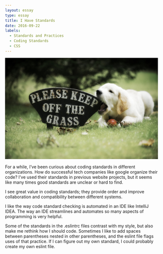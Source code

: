 ```yaml
---
layout: essay
type: essay
title: I Have Standards
date: 2016-09-22
labels:
  - Standards and Practices
  - Coding Standards
  - CSS
---
```


<img class="ui medium right floated rounded image" src="../images/keep_off_the_grass.jpg">

For a while, I’ve been curious about coding standards in different organizations. How do successful tech companies like google organize their code? I’ve used their standards in previous website projects, but it seems like many times good standards are unclear or hard to find.

I see great value in coding standards; they provide order and improve collaboration and compatibility between different systems.

I like the way code standard checking is automated in an IDE like IntelliJ IDEA. The way an IDE streamlines and automates so many aspects of programming is very helpful.

Some of the standards in the .eslintrc files contrast with my style, but also make me rethink how I should code. Sometimes I like to add spaces between parentheses nested in other parentheses, and the eslint file flags uses of that practice. If I can figure out my own standard, I could probably create my own eslint file.
